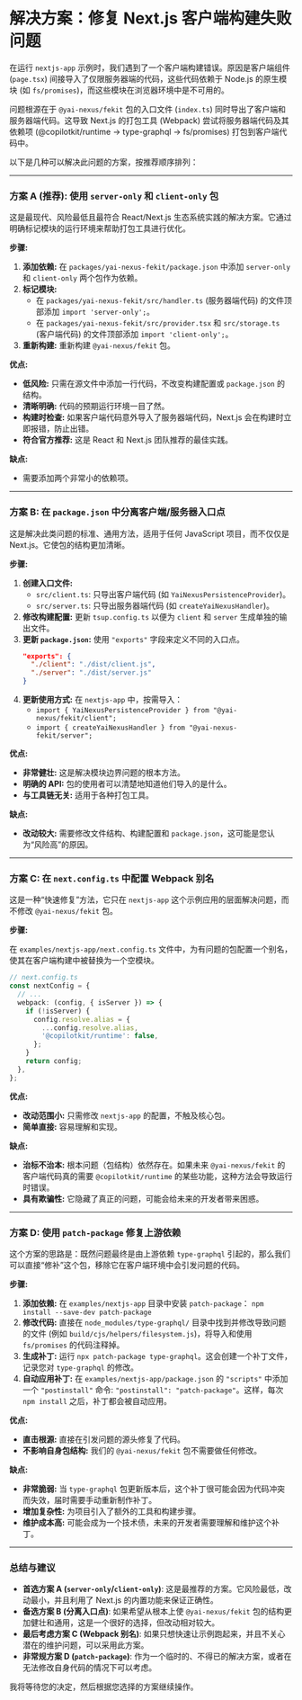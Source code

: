 # 解决方案：修复 Next.js 客户端构建失败问题

在运行 `nextjs-app` 示例时，我们遇到了一个客户端构建错误。原因是客户端组件 (`page.tsx`) 间接导入了仅限服务器端的代码，这些代码依赖于 Node.js 的原生模块 (如 `fs/promises`)，而这些模块在浏览器环境中是不可用的。

问题根源在于 `@yai-nexus/fekit` 包的入口文件 (`index.ts`) 同时导出了客户端和服务器端代码。这导致 Next.js 的打包工具 (Webpack) 尝试将服务器端代码及其依赖项 (@copilotkit/runtime -> type-graphql -> fs/promises) 打包到客户端代码中。

以下是几种可以解决此问题的方案，按推荐顺序排列：

---

### 方案 A (推荐): 使用 `server-only` 和 `client-only` 包

这是最现代、风险最低且最符合 React/Next.js 生态系统实践的解决方案。它通过明确标记模块的运行环境来帮助打包工具进行优化。

**步骤:**

1.  **添加依赖:** 在 `packages/yai-nexus-fekit/package.json` 中添加 `server-only` 和 `client-only` 两个包作为依赖。
2.  **标记模块:**
    *   在 `packages/yai-nexus-fekit/src/handler.ts` (服务器端代码) 的文件顶部添加 `import 'server-only';`。
    *   在 `packages/yai-nexus-fekit/src/provider.tsx` 和 `src/storage.ts` (客户端代码) 的文件顶部添加 `import 'client-only';`。
3.  **重新构建:** 重新构建 `@yai-nexus/fekit` 包。

**优点:**
*   **低风险:** 只需在源文件中添加一行代码，不改变构建配置或 `package.json` 的结构。
*   **清晰明确:** 代码的预期运行环境一目了然。
*   **构建时检查:** 如果客户端代码意外导入了服务器端代码，Next.js 会在构建时立即报错，防止出错。
*   **符合官方推荐:** 这是 React 和 Next.js 团队推荐的最佳实践。

**缺点:**
*   需要添加两个非常小的依赖项。

---

### 方案 B: 在 `package.json` 中分离客户端/服务器入口点

这是解决此类问题的标准、通用方法，适用于任何 JavaScript 项目，而不仅仅是 Next.js。它使包的结构更加清晰。

**步骤:**

1.  **创建入口文件:**
    *   `src/client.ts`: 只导出客户端代码 (如 `YaiNexusPersistenceProvider`)。
    *   `src/server.ts`: 只导出服务器端代码 (如 `createYaiNexusHandler`)。
2.  **修改构建配置:** 更新 `tsup.config.ts` 以便为 `client` 和 `server` 生成单独的输出文件。
3.  **更新 `package.json`:** 使用 `"exports"` 字段来定义不同的入口点。
    ```json
    "exports": {
      "./client": "./dist/client.js",
      "./server": "./dist/server.js"
    }
    ```
4.  **更新使用方式:** 在 `nextjs-app` 中，按需导入：
    *   `import { YaiNexusPersistenceProvider } from "@yai-nexus/fekit/client";`
    *   `import { createYaiNexusHandler } from "@yai-nexus-fekit/server";`

**优点:**
*   **非常健壮:** 这是解决模块边界问题的根本方法。
*   **明确的 API:** 包的使用者可以清楚地知道他们导入的是什么。
*   **与工具链无关:** 适用于各种打包工具。

**缺点:**
*   **改动较大:** 需要修改文件结构、构建配置和 `package.json`，这可能是您认为“风险高”的原因。

---

### 方案 C: 在 `next.config.ts` 中配置 Webpack 别名

这是一种“快速修复”方法，它只在 `nextjs-app` 这个示例应用的层面解决问题，而不修改 `@yai-nexus/fekit` 包。

**步骤:**

在 `examples/nextjs-app/next.config.ts` 文件中，为有问题的包配置一个别名，使其在客户端构建中被替换为一个空模块。

```typescript
// next.config.ts
const nextConfig = {
  // ...
  webpack: (config, { isServer }) => {
    if (!isServer) {
      config.resolve.alias = {
        ...config.resolve.alias,
        '@copilotkit/runtime': false,
      };
    }
    return config;
  },
};
```

**优点:**
*   **改动范围小:** 只需修改 `nextjs-app` 的配置，不触及核心包。
*   **简单直接:** 容易理解和实现。

**缺点:**
*   **治标不治本:** 根本问题（包结构）依然存在。如果未来 `@yai-nexus/fekit` 的客户端代码真的需要 `@copilotkit/runtime` 的某些功能，这种方法会导致运行时错误。
*   **具有欺骗性:** 它隐藏了真正的问题，可能会给未来的开发者带来困惑。

---

### 方案 D: 使用 `patch-package` 修复上游依赖

这个方案的思路是：既然问题最终是由上游依赖 `type-graphql` 引起的，那么我们可以直接“修补”这个包，移除它在客户端环境中会引发问题的代码。

**步骤:**

1.  **添加依赖:** 在 `examples/nextjs-app` 目录中安装 `patch-package`： `npm install --save-dev patch-package`
2.  **修改代码:** 直接在 `node_modules/type-graphql/` 目录中找到并修改导致问题的文件 (例如 `build/cjs/helpers/filesystem.js`)，将导入和使用 `fs/promises` 的代码注释掉。
3.  **生成补丁:** 运行 `npx patch-package type-graphql`。这会创建一个补丁文件，记录您对 `type-graphql` 的修改。
4.  **自动应用补丁:** 在 `examples/nextjs-app/package.json` 的 `"scripts"` 中添加一个 `"postinstall"` 命令: `"postinstall": "patch-package"`。这样，每次 `npm install` 之后，补丁都会被自动应用。

**优点:**
*   **直击根源:** 直接在引发问题的源头修复了代码。
*   **不影响自身包结构:** 我们的 `@yai-nexus/fekit` 包不需要做任何修改。

**缺点:**
*   **非常脆弱:** 当 `type-graphql` 包更新版本后，这个补丁很可能会因为代码冲突而失效，届时需要手动重新制作补丁。
*   **增加复杂性:** 为项目引入了额外的工具和构建步骤。
*   **维护成本高:** 可能会成为一个技术债，未来的开发者需要理解和维护这个补丁。

---

### 总结与建议

*   **首选方案 A (`server-only`/`client-only`)**: 这是最推荐的方案。它风险最低，改动最小，并且利用了 Next.js 的内置功能来保证正确性。
*   **备选方案 B (分离入口点)**: 如果希望从根本上使 `@yai-nexus/fekit` 包的结构更加健壮和通用，这是一个很好的选择，但改动相对较大。
*   **最后考虑方案 C (Webpack 别名)**: 如果只想快速让示例跑起来，并且不关心潜在的维护问题，可以采用此方案。
*   **非常规方案 D (`patch-package`)**: 作为一个临时的、不得已的解决方案，或者在无法修改自身代码的情况下可以考虑。

我将等待您的决定，然后根据您选择的方案继续操作。 